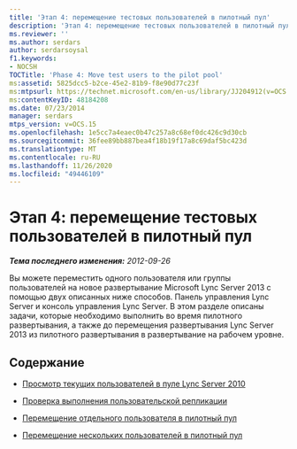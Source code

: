 ```yaml
---
title: 'Этап 4: перемещение тестовых пользователей в пилотный пул'
description: 'Этап 4: перемещение тестовых пользователей в пилотный пул.'
ms.reviewer: ''
ms.author: serdars
author: serdarsoysal
f1.keywords:
- NOCSH
TOCTitle: 'Phase 4: Move test users to the pilot pool'
ms:assetid: 5825dcc5-b2ce-45e2-81b9-f8e90d77c23f
ms:mtpsurl: https://technet.microsoft.com/en-us/library/JJ204912(v=OCS.15)
ms:contentKeyID: 48184208
ms.date: 07/23/2014
manager: serdars
mtps_version: v=OCS.15
ms.openlocfilehash: 1e5cc7a4eaec0b47c257a8c68ef0dc426c9d30cb
ms.sourcegitcommit: 36fee89bb887bea4f18b19f17a8c69daf5bc423d
ms.translationtype: MT
ms.contentlocale: ru-RU
ms.lasthandoff: 11/26/2020
ms.locfileid: "49446109"
---
```

# <a name="phase-4-move-test-users-to-the-pilot-pool"></a>Этап 4: перемещение тестовых пользователей в пилотный пул

<div data-xmlns="http://www.w3.org/1999/xhtml">

<div class="topic" data-xmlns="http://www.w3.org/1999/xhtml" data-msxsl="urn:schemas-microsoft-com:xslt" data-cs="https://msdn.microsoft.com/">

<div data-asp="https://msdn2.microsoft.com/asp">



</div>

<div id="mainSection">

<div id="mainBody">

<span> </span>

_**Тема последнего изменения:** 2012-09-26_

Вы можете переместить одного пользователя или группы пользователей на новое развертывание Microsoft Lync Server 2013 с помощью двух описанных ниже способов. Панель управления Lync Server и консоль управления Lync Server. В этом разделе описаны задачи, которые необходимо выполнить во время пилотного развертывания, а также до перемещения развертывания Lync Server 2013 из пилотного развертывания в развертывание на рабочем уровне.

<div>

## <a name="in-this-section"></a>Содержание

  - [Просмотр текущих пользователей в пуле Lync Server 2010](view-current-users-in-lync-server-2010-pool.md)

  - [Проверка выполнения пользовательской репликации](verify-user-replication-has-completed.md)

  - [Перемещение отдельного пользователя в пилотный пул](move-a-single-user-to-the-pilot-pool.md)

  - [Перемещение нескольких пользователей в пилотный пул](move-multiple-users-to-the-pilot-pool.md)

</div>

</div>

<span> </span>

</div>

</div>

</div>

